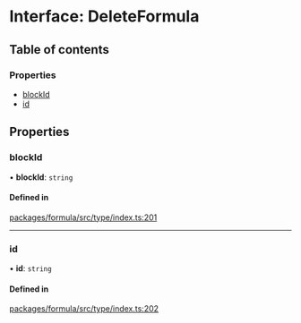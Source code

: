 # Interface: DeleteFormula

## Table of contents

### Properties

- [blockId](DeleteFormula.md#blockid)
- [id](DeleteFormula.md#id)

## Properties

### <a id="blockid" name="blockid"></a> blockId

• **blockId**: `string`

#### Defined in

[packages/formula/src/type/index.ts:201](https://github.com/mashpod/mashcard/blob/main/packages/formula/src/type/index.ts#L201)

---

### <a id="id" name="id"></a> id

• **id**: `string`

#### Defined in

[packages/formula/src/type/index.ts:202](https://github.com/mashpod/mashcard/blob/main/packages/formula/src/type/index.ts#L202)
